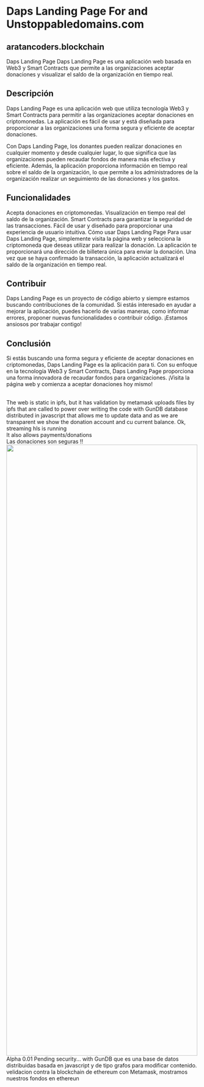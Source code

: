 # Daps Landing Page For and Unstoppabledomains.com
## aratancoders.blockchain
Daps Landing Page
Daps Landing Page es una aplicación web basada en Web3 y Smart Contracts que permite a las organizaciones aceptar donaciones y visualizar el saldo de la organización en tiempo real.

## Descripción
Daps Landing Page es una aplicación web que utiliza tecnología Web3 y Smart Contracts para permitir a las organizaciones aceptar donaciones en criptomonedas. La aplicación es fácil de usar y está diseñada para proporcionar a las organizaciones una forma segura y eficiente de aceptar donaciones.

Con Daps Landing Page, los donantes pueden realizar donaciones en cualquier momento y desde cualquier lugar, lo que significa que las organizaciones pueden recaudar fondos de manera más efectiva y eficiente. Además, la aplicación proporciona información en tiempo real sobre el saldo de la organización, lo que permite a los administradores de la organización realizar un seguimiento de las donaciones y los gastos.

## Funcionalidades
Acepta donaciones en criptomonedas.
Visualización en tiempo real del saldo de la organización.
Smart Contracts para garantizar la seguridad de las transacciones.
Fácil de usar y diseñado para proporcionar una experiencia de usuario intuitiva.
Cómo usar Daps Landing Page
Para usar Daps Landing Page, simplemente visita la página web y selecciona la criptomoneda que deseas utilizar para realizar la donación. La aplicación te proporcionará una dirección de billetera única para enviar la donación. Una vez que se haya confirmado la transacción, la aplicación actualizará el saldo de la organización en tiempo real.

## Contribuir
Daps Landing Page es un proyecto de código abierto y siempre estamos buscando contribuciones de la comunidad. Si estás interesado en ayudar a mejorar la aplicación, puedes hacerlo de varias maneras, como informar errores, proponer nuevas funcionalidades o contribuir código. ¡Estamos ansiosos por trabajar contigo!

## Conclusión
Si estás buscando una forma segura y eficiente de aceptar donaciones en criptomonedas, Daps Landing Page es la aplicación para ti. Con su enfoque en la tecnología Web3 y Smart Contracts, Daps Landing Page proporciona una forma innovadora de recaudar fondos para organizaciones. ¡Visita la página web y comienza a aceptar donaciones hoy mismo!

<br>
The web is static in ipfs, but it has validation by metamask uploads files by ipfs that are called to power 
over writing the code with GunDB database distributed in javascript that allows me to update data and 
as we are transparent we show the donation account and cu current balance. 
Ok, streaming hls is running
<br>
It also allows payments/donations 
<br>
Las donaciones son seguras !!
<img src="https://raw.githubusercontent.com/aratan/MyWebFor-Unstoppabledomains.com/main/FireShot%20Capture%20001%20-%20Hello%2C%20world!_%20-%20bafybeidjsvh7dpyv7zp2cx32xcvxwxk4wekg6qs6stn5ymvm6le5yscdpu.ipfs.localhost.png" width="500" height="1600">
<br>
Alpha 0.01 Pending security... with GunDB que es una base de datos distribuidas basada en javascript y de tipo grafos
para modificar contenido.
<br>
velidacion contra la blockchain de ethereum con Metamask, mostramos nuestros fondos en ethereun
